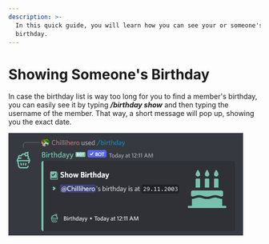 ```yaml
---
description: >-
  In this quick guide, you will learn how you can see your or someone's
  birthday.
---
```


# Showing Someone's Birthday

In case the birthday list is way too long for you to find a member's birthday, you can easily see it by typing _**/birthday show**_ and then typing the username of the member. That way, a short message will pop up, showing you the exact date.

![](<../../.gitbook/assets/grafik (2).png>)
